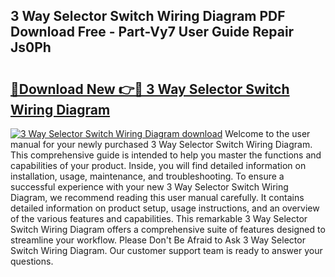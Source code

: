## 3 Way Selector Switch Wiring Diagram PDF Download Free - Part-Vy7 User Guide Repair Js0Ph

# <h2><a href="http://dfrn8lr.blite.top/?on=3+Way+Selector+Switch+Wiring+Diagram">🔗Download New 👉🔴 3 Way Selector Switch Wiring Diagram</a></h2>

[![3 Way Selector Switch Wiring Diagram download](https://i.imgur.com/lujVjoI.png)](http://dfrn8lr.blite.top/?on=3+Way+Selector+Switch+Wiring+Diagram)
Welcome to the user manual for your newly purchased 3 Way Selector Switch Wiring Diagram. This comprehensive guide is intended to help you master the functions and capabilities of your product. Inside, you will find detailed information on installation, usage, maintenance, and troubleshooting. To ensure a successful experience with your new 3 Way Selector Switch Wiring Diagram, we recommend reading this user manual carefully. It contains detailed information on product setup, usage instructions, and an overview of the various features and capabilities. This remarkable 3 Way Selector Switch Wiring Diagram offers a comprehensive suite of features designed to streamline your workflow. Please Don't Be Afraid to Ask 3 Way Selector Switch Wiring Diagram. Our customer support team is ready to answer your questions.
